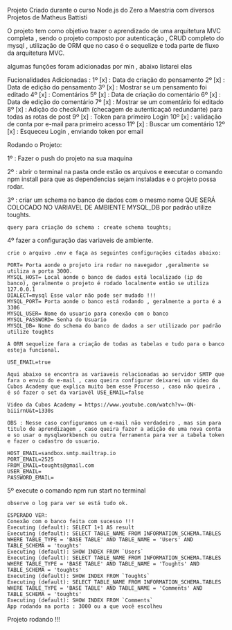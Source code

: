 Projeto Criado durante o curso Node.js do Zero a Maestria com diversos Projetos de Matheus Battisti

O projeto tem como objetivo trazer o aprendizado de uma arquitetura MVC completa , sendo o projeto composto por autenticação , CRUD completo do mysql , utilização de ORM que no caso é o sequelize e toda parte de fluxo da arquitetura MVC.

algumas funções foram adicionadas por min , abaixo listarei elas

Fucionalidades Adicionadas :
    1º  [x] : Data de criação do pensamento
    2º  [x] : Data de edição do pensamento
    3º  [x] : Mostrar se um pensamento foi editado
    4º  [x] : Comentários
    5º  [x] : Data de criação do comentário
    6º  [x] : Data de edição do comentário
    7º  [x] : Mostrar se um comentário foi editado
    8º  [x] : Adição do checkAuth (checagem de autenticaçaõ redundante) para todas as rotas de post
    9º  [x] : Token para primeiro Login
    10º [x] : validação de conta por e-mail para primeiro acesso
    11º [x] : Buscar um comentário
    12º [x] : Esqueceu Login , enviando token por email


Rodando o Projeto:

1º : Fazer o push do projeto na sua maquina

2º : abrir o terminal na pasta onde estão os arquivos e executar o comando npm install para que as dependencias sejam instaladas e o projeto possa rodar.

3º : criar um schema no banco de dados com o mesmo nome QUE SERÁ COLOCADO NO VARIAVEL DE AMBIENTE MYSQL_DB  por padrão utilize toughts.

    query para criação do schema : create schema toughts;

4º fazer a configuração das variaveis de ambiente.

    crie o arquivo .env e faça as seguintes configurações citadas abaixo:

    PORT= Porta aonde o projeto ira rodar no navegador ,geralmente se utiliza a porta 3000.
    MYSQL_HOST= Local aonde o banco de dados está localizado (ip do banco), geralmente o projeto é rodado localmente então se utiliza 127.0.0.1
    DIALECT=mysql Esse valor não pode ser mudado !!!
    MYSQL_PORT= Porta aonde o banco está rodando , geralmente a porta é a 3306
    MYSQL_USER= Nome do usuario para conexão com o banco
    MYSQL_PASSWORD= Senha do Usuario 
    MYSQL_DB= Nome do schema do banco de dados a ser utilizado por padrão utilize toughts 

    A ORM sequelize fara a criação de todas as tabelas e tudo para o banco esteja funcional.

    USE_EMAIL=true

    Aqui abaixo se encontra as variaveis relacionadas ao servidor SMTP que fara o envio do e-mail , caso queira configurar deixarei um video da Cubos Academy que explica muito bem esse Processo , caso não queira , é só fazer o set da variavél USE_EMAIL=false 

    Video da Cubos Academy = https://www.youtube.com/watch?v=-ON-biiirnU&t=1330s

    OBS : Nesse caso configuramos um e-mail não verdadeiro , mas sim para titulo de aprendizagem , caso queira fazer a adição de uma nova conta e so usar o mysqlworkbench ou outra ferramenta para ver a tabela token e fazer o cadastro do usuario.

    HOST_EMAIL=sandbox.smtp.mailtrap.io
    PORT_EMAIL=2525
    FROM_EMAIL=toughts@gmail.com
    USER_EMAIL=
    PASSWORD_EMAIL=

    

5º execute o comando npm run start no terminal

    observe o log para ver se está tudo ok.

    ESPERADO VER:
    Conexão com o banco feita com sucesso !!!
    Executing (default): SELECT 1+1 AS result
    Executing (default): SELECT TABLE_NAME FROM INFORMATION_SCHEMA.TABLES WHERE TABLE_TYPE = 'BASE TABLE' AND TABLE_NAME = 'Users' AND TABLE_SCHEMA = 'toughts'
    Executing (default): SHOW INDEX FROM `Users`
    Executing (default): SELECT TABLE_NAME FROM INFORMATION_SCHEMA.TABLES WHERE TABLE_TYPE = 'BASE TABLE' AND TABLE_NAME = 'Toughts' AND TABLE_SCHEMA = 'toughts'
    Executing (default): SHOW INDEX FROM `Toughts`
    Executing (default): SELECT TABLE_NAME FROM INFORMATION_SCHEMA.TABLES WHERE TABLE_TYPE = 'BASE TABLE' AND TABLE_NAME = 'Comments' AND TABLE_SCHEMA = 'toughts'
    Executing (default): SHOW INDEX FROM `Comments`
    App rodando na porta : 3000 ou a que você escolheu

Projeto rodando !!!
